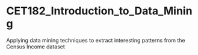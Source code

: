 # CET182_Introduction_to_Data_Mining
Applying data mining techniques to extract interesting patterns from the Census Income dataset
